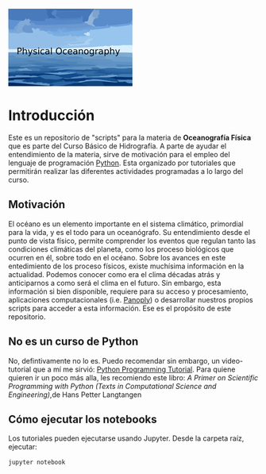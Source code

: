 ![Screenshot](logo.png)


# Introducción
Este es un repositorio de "scripts" para la materia de **Oceanografía Física** que es parte del Curso Básico de Hidrografía. A parte de ayudar el entendimiento de la materia, sirve de motivación para el empleo del lenguaje de programación [Python](https://www.python.org/). Esta organizado por tutoriales que permitirán realizar las diferentes actividades programadas a lo largo del curso.

## Motivación
El océano es un elemento importante en el sistema climático, primordial para la vida, y es el todo para un oceanógrafo. Su entendimiento desde el punto de vista físico, permite comprender los eventos que regulan tanto las condiciones climáticas del planeta, como los proceso biológicos que ocurren en él, sobre todo en el océano. 
Sobre los avances en este entedimiento de los proceso físicos, existe muchísima información en la actualidad. Podemos conocer como era el clima décadas atrás y anticiparnos a como será el clima en el futuro. Sin embargo, esta información si bien disponible, requiere para su acceso y procesamiento, aplicaciones computacionales (i.e. [Panoply](https://www.giss.nasa.gov/tools/panoply/)) o desarrollar nuestros propios scripts para acceder a esta información. Ese es el propósito de este repositorio. 
## No es un curso de Python
No, defintivamente no lo es. Puedo recomendar sin embargo, un video-tutorial que a mí me sirvió: [Python Programming Tutorial](https://youtu.be/HBxCHonP6Ro).
Para quiene quieren ir un poco más alla, les recomiendo este libro:
*A Primer on Scientific Programming with Python (Texts in Computational Science and Engineering)*,de Hans Petter Langtangen
## Cómo ejecutar los notebooks
Los tutoriales pueden ejecutarse usando Jupyter. Desde la carpeta raíz, ejecutar:
```python
jupyter notebook
```
